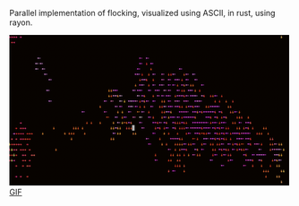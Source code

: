 Parallel implementation of flocking, visualized using ASCII, in rust, using rayon.

![screenshot](https://raw.githubusercontent.com/kvey/flocking-rs/master/screenshot.png)
[GIF](http://www.giphy.com/gifs/ZXrIB1z2pYhtNKnMW4)

